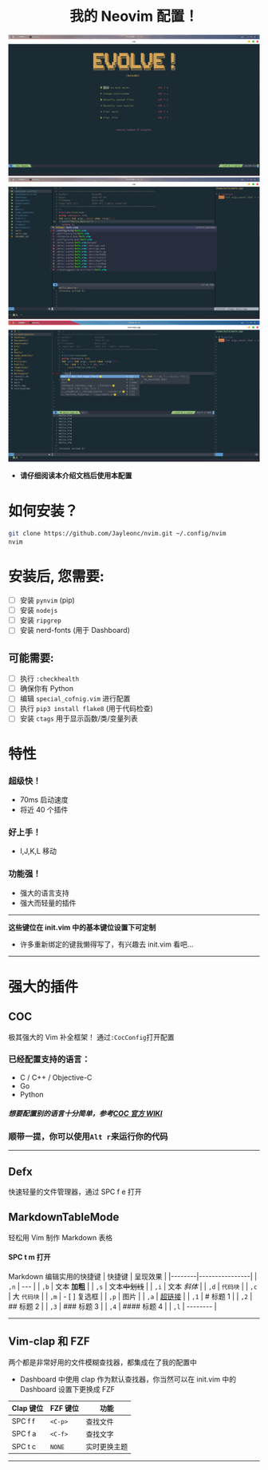 # <center>我的 Neovim 配置！<center>

![demo_1](./image/demo_1.png)
![demo_2](./image/demo_2.png)
![demo_3](./image/demo_3.png)

- **请仔细阅读本介绍文档后使用本配置**

# 如何安装？

```sh
git clone https://github.com/Jayleonc/nvim.git ~/.config/nvim
nvim
```

# 安装后, 您需要:

- [ ] 安装 `pynvim` (pip)
- [ ] 安装 `nodejs`
- [ ] 安装 `ripgrep`
- [ ] 安装 nerd-fonts (用于 Dashboard)

## 可能需要:

- [ ] 执行 `:checkhealth`
- [ ] 确保你有 Python
- [ ] 编辑 `special_cofnig.vim` 进行配置
- [ ] 执行 `pip3 install flake8` (用于代码检查)
- [ ] 安装 `ctags` 用于显示函数/类/变量列表

# 特性

### 超级快！

- 70ms 启动速度
- 将近 40 个插件

### 好上手！

- I,J,K,L 移动

### 功能强！

- 强大的语言支持
- 强大而轻量的插件

---

**这些键位在 init.vim 中的基本键位设置下可定制**

- 许多重新绑定的键我懒得写了，有兴趣去 init.vim 看吧...

---

# 强大的插件

## COC

极其强大的 Vim 补全框架！
通过`:CocConfig`打开配置

### 已经配置支持的语言：

- C / C++ / Objective-C
- Go
- Python

##### 想要配置别的语言十分简单，参考[COC 官方 WIKI](https://github.com/neoclide/coc.nvim/wiki/Language-servers)

### 顺带一提，你可以使用`Alt r`来运行你的代码

---

## Defx

快速轻量的文件管理器，通过 SPC f e 打开

## MarkdownTableMode

轻松用 Vim 制作 Markdown 表格

#### SPC t m 打开

Markdown 编辑实用的快捷键
| 快捷键 | 呈现效果 |
|--------|----------------|
| `,n` | --- |
| `,b` | 文本 **加粗** |
| `,s` | 文本~~中划线~~ |
| `,i` | 文本 _斜体_ |
| `,d` | `代码块` |
| `,c` | 大 `代码块` |
| `,m` | - [ ] 复选框 |
| `,p` | 图片 |
| `,a` | [超链接]() |
| `,1` | # 标题 1 |
| `,2` | ## 标题 2 |
| `,3` | ### 标题 3 |
| `,4` | #### 标题 4 |
| `,l` | -------- |

---

## Vim-clap 和 FZF

两个都是非常好用的文件模糊查找器，都集成在了我的配置中

- Dashboard 中使用 clap 作为默认查找器，你当然可以在 init.vim 中的 Dashboard 设置下更换成 FZF

| Clap 键位 | FZF 键位 | 功能         |
| --------- | -------- | ------------ |
| SPC f f   | `<C-p>`  | 查找文件     |
| SPC f a   | `<C-f>`  | 查找文字     |
| SPC t c   | `NONE`   | 实时更换主题 |

---

